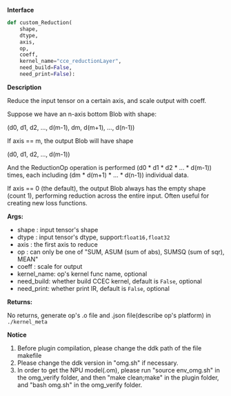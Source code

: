 ﻿**Interface**

```python
def custom_Reduction(
    shape, 
    dtype, 
    axis, 
    op, 
    coeff,
    kernel_name="cce_reductionLayer",
    need_build=False, 
    need_print=False):
```

**Description**

Reduce the input tensor on a certain axis, and scale output with coeff.

Suppose we have an n-axis bottom Blob with shape:

(d0, d1, d2, ..., d(m-1), dm, d(m+1), ..., d(n-1))

If axis == m, the output Blob will have shape

(d0, d1, d2, ..., d(m-1))

And the ReductionOp operation is performed (d0 * d1 * d2 * ... * d(m-1)) times, each including (dm * d(m+1) * ... * d(n-1)) individual data.

If axis == 0 (the default), the output Blob always has the empty shape (count 1), performing reduction across the entire input. Often useful for creating new loss functions.

**Args:**

- shape : input tensor's shape
- dtype : input tensor's dtype, support:`float16,float32`
- axis : the first axis to reduce
- op : can only be one of "SUM, ASUM (sum of abs), SUMSQ (sum of sqr), MEAN"
- coeff : scale for output
- kernel_name: op's kernel func name, optional
- need_build: whether build CCEC kernel, default is `False`, optional
- need_print: whether print IR, default is `False`, optional

**Returns:**

No returns, generate op's .o file and .json file(describe op's platform) in `./kernel_meta`

**Notice**

1. Before plugin compilation, please change the ddk path of the file makefile
2. Please change the ddk version in "omg.sh" if necessary.
3. In order to get the NPU model(.om), please run "source env_omg.sh"  in the omg_verify folder, and then "make clean;make" in the plugin folder,  and "bash omg.sh" in the omg_verify folder.
